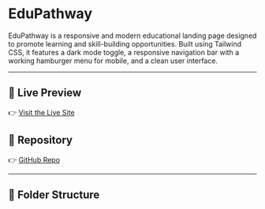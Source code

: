# EduPathway

EduPathway is a responsive and modern educational landing page designed to promote learning and skill-building opportunities. Built using Tailwind CSS, it features a dark mode toggle, a responsive navigation bar with a working hamburger menu for mobile, and a clean user interface.

---

## 🔗 Live Preview

👉 [Visit the Live Site](https://edu-pathway-ten.vercel.app/)

## 📁 Repository

👉 [GitHub Repo](https://github.com/withrifat/EduPathway)

---

## 📂 Folder Structure

